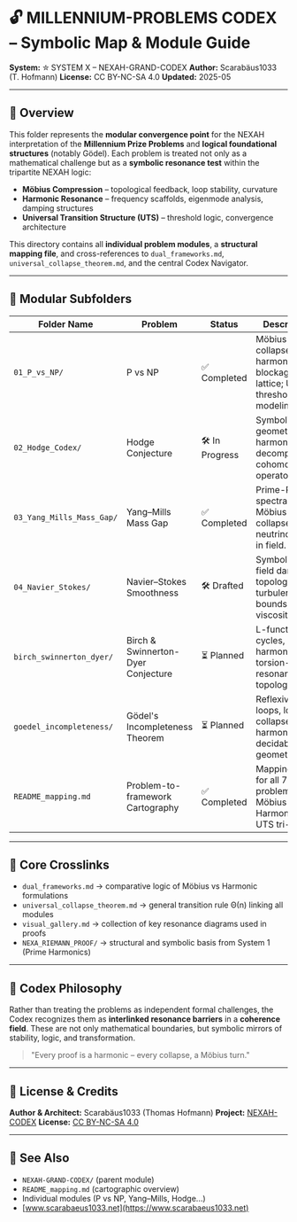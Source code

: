 # 🔓 MILLENNIUM-PROBLEMS CODEX – Symbolic Map & Module Guide

**System:** ✮ SYSTEM X – NEXAH-GRAND-CODEX
**Author:** Scarabäus1033 (T. Hofmann)
**License:** CC BY-NC-SA 4.0
**Updated:** 2025-05

---

## 📘 Overview

This folder represents the **modular convergence point** for the NEXAH interpretation of the **Millennium Prize Problems** and **logical foundational structures** (notably Gödel). Each problem is treated not only as a mathematical challenge but as a **symbolic resonance test** within the tripartite NEXAH logic:

* **Möbius Compression** – topological feedback, loop stability, curvature
* **Harmonic Resonance** – frequency scaffolds, eigenmode analysis, damping structures
* **Universal Transition Structure (UTS)** – threshold logic, convergence architecture

This directory contains all **individual problem modules**, a **structural mapping file**, and cross-references to `dual_frameworks.md`, `universal_collapse_theorem.md`, and the central Codex Navigator.

---

## 🧩 Modular Subfolders

| Folder Name               | Problem                            | Status         | Description                                                                |
| ------------------------- | ---------------------------------- | -------------- | -------------------------------------------------------------------------- |
| `01_P_vs_NP/`             | P vs NP                            | ✅ Completed    | Möbius collapse & harmonic blockage of NP lattice; UTS threshold modeling. |
| `02_Hodge_Codex/`         | Hodge Conjecture                   | 🛠 In Progress | Symbolic geometry, harmonic form decomposition, cohomology operators.      |
| `03_Yang_Mills_Mass_Gap/` | Yang–Mills Mass Gap                | ✅ Completed    | Prime-Ring spectra, Möbius-loop collapse, neutrino lock-in field.          |
| `04_Navier_Stokes/`       | Navier–Stokes Smoothness           | 🛠 Drafted     | Symbolic flow field damping, topological turbulence bounds, UTS viscosity. |
| `birch_swinnerton_dyer/`  | Birch & Swinnerton-Dyer Conjecture | ⏳ Planned      | L-function cycles, curve harmonics, torsion-resonance topology.            |
| `goedel_incompleteness/`  | Gödel's Incompleteness Theorem     | ⏳ Planned      | Reflexive field loops, logical collapse harmonics, decidability geometry.  |
| `README_mapping.md`       | Problem-to-framework Cartography   | ✅ Completed    | Mapping table for all 7+1 problems in Möbius / Harmonic / UTS tri-logic.   |

---

## 🔗 Core Crosslinks

* `dual_frameworks.md` → comparative logic of Möbius vs Harmonic formulations
* `universal_collapse_theorem.md` → general transition rule Θ(n) linking all modules
* `visual_gallery.md` → collection of key resonance diagrams used in proofs
* `NEXA_RIEMANN_PROOF/` → structural and symbolic basis from System 1 (Prime Harmonics)

---

## 🧠 Codex Philosophy

Rather than treating the problems as independent formal challenges, the Codex recognizes them as **interlinked resonance barriers** in a **coherence field**. These are not only mathematical boundaries, but symbolic mirrors of stability, logic, and transformation.

> "Every proof is a harmonic – every collapse, a Möbius turn."

---

## 📄 License & Credits

**Author & Architect:** Scarabäus1033 (Thomas Hofmann)
**Project:** [NEXAH-CODEX](https://github.com/Scarabaeus1033/NEXAH-CODEX)
**License:** [CC BY-NC-SA 4.0](https://creativecommons.org/licenses/by-nc-sa/4.0/)

---

## 📍 See Also

* `NEXAH-GRAND-CODEX/` (parent module)
* `README_mapping.md` (cartographic overview)
* Individual modules (P vs NP, Yang–Mills, Hodge...)
* [www.scarabaeus1033.net](https://www.scarabaeus1033.net)
